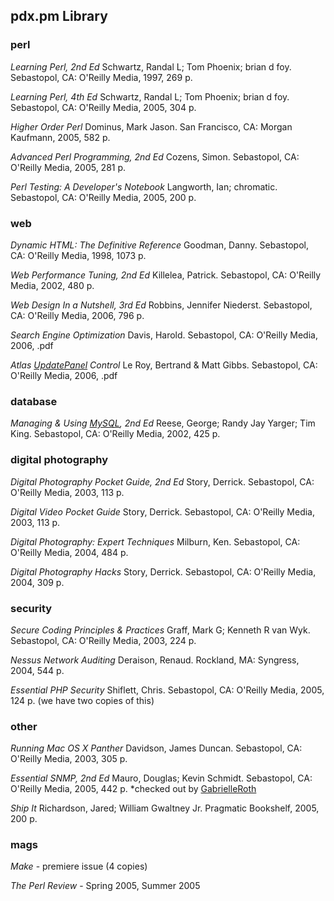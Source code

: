 ## pdx.pm Library

### perl

_Learning Perl, 2nd Ed_ Schwartz, Randal L; Tom Phoenix; brian d foy. Sebastopol, CA: O'Reilly Media, 1997, 269 p.

_Learning Perl, 4th Ed_ Schwartz, Randal L; Tom Phoenix; brian d foy. Sebastopol, CA: O'Reilly Media, 2005, 304 p.

_Higher Order Perl_ Dominus, Mark Jason.  San Francisco, CA: Morgan Kaufmann, 2005, 582 p.

_Advanced Perl Programming, 2nd Ed_ Cozens, Simon. Sebastopol, CA: O'Reilly Media, 2005, 281 p.

_Perl Testing: A Developer's Notebook_ Langworth, Ian; chromatic. Sebastopol, CA: O'Reilly Media, 2005, 200 p.

### web

_Dynamic HTML: The Definitive Reference_ Goodman, Danny. Sebastopol, CA: O'Reilly Media, 1998, 1073 p.

_Web Performance Tuning, 2nd Ed_ Killelea, Patrick. Sebastopol, CA: O'Reilly Media, 2002, 480 p.

_Web Design In a Nutshell, 3rd Ed_ Robbins, Jennifer Niederst. Sebastopol, CA: O'Reilly Media, 2006, 796 p.

_Search Engine Optimization_ Davis, Harold. Sebastopol, CA: O'Reilly Media, 2006, .pdf

_Atlas [UpdatePanel](/UpdatePanel) Control_ Le Roy, Bertrand & Matt Gibbs. Sebastopol, CA: O'Reilly Media, 2006, .pdf

### database

_Managing & Using [MySQL](/MySQL), 2nd Ed_ Reese, George; Randy Jay Yarger; Tim King. Sebastopol, CA: O'Reilly Media, 2002, 425 p.

### digital photography

_Digital Photography Pocket Guide, 2nd Ed_ Story, Derrick. Sebastopol, CA: O'Reilly Media, 2003, 113 p.

_Digital Video Pocket Guide_ Story, Derrick. Sebastopol, CA: O'Reilly Media, 2003, 113 p.

_Digital Photography: Expert Techniques_ Milburn, Ken. Sebastopol, CA: O'Reilly Media, 2004, 484 p.

_Digital Photography Hacks_ Story, Derrick. Sebastopol, CA: O'Reilly Media, 2004, 309 p.

### security

_Secure Coding Principles & Practices_ Graff, Mark G; Kenneth R van Wyk. Sebastopol, CA: O'Reilly Media, 2003, 224 p.

_Nessus Network Auditing_ Deraison, Renaud.  Rockland, MA: Syngress, 2004, 544 p.

_Essential PHP Security_ Shiflett, Chris. Sebastopol, CA: O'Reilly Media, 2005, 124 p. (we have two copies of this)

### other

_Running Mac OS X Panther_ Davidson, James Duncan. Sebastopol, CA: O'Reilly Media, 2003, 305 p.

_Essential SNMP, 2nd Ed_ Mauro, Douglas; Kevin Schmidt. Sebastopol, CA: O'Reilly Media, 2005, 442 p. *checked out by [GabrielleRoth](/GabrielleRoth)

_Ship It_ Richardson, Jared; William Gwaltney Jr. Pragmatic Bookshelf, 2005, 200 p.

### mags

_Make_ - premiere issue (4 copies)

_The Perl Review_ - Spring 2005, Summer 2005
